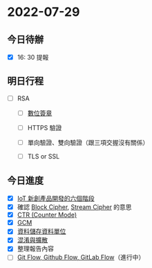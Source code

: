 #  2022-07-29
## 今日待辦
- [x] 16: 30 提報

## 明日行程
- [ ] RSA 
	- [ ] [數位簽章](演算法/數位簽章.md)
	- [ ] HTTPS 驗證
	- [ ] 單向驗證、雙向驗證（跟三項交握沒有關係）
	- [ ] TLS or SSL


## 今日進度
- [x] [IoT 新創產品開發的六個階段](製作流程/IoT%20新創產品開發的六個階段.md)
- [x] 確認 [Block Cipher](演算法/Block%20Cipher.md), [Stream Cipher](演算法/Stream%20Cipher.md) 的意思
- [x] [CTR (Counter Mode)](演算法/CTR%20(Counter%20Mode).md)
- [x] [GCM](演算法/GCM.md)
- [x] [資料儲存資料單位](計算機/資料儲存資料單位.md)
- [x] [混淆與擴散](演算法/混淆與擴散.md)
- [x] 整理報告內容
- [ ] [Git Flow, Github Flow, GitLab Flow](Git%20Flow,%20Github%20Flow,%20GitLab%20Flow.md)（進行中）
